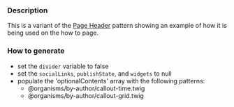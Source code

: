 ### Description
This is a variant of the [Page Header](./?p=organisms-page-header) pattern showing an example of how it is being used on the how to page.

### How to generate
* set the `divider` variable to false
* set the `socialLinks`, `publishState`, and `widgets` to null
* populate the 'optionalContents' array with the following patterns:
  * @organisms/by-author/callout-time.twig
  * @organisms/by-author/callout-grid.twig
